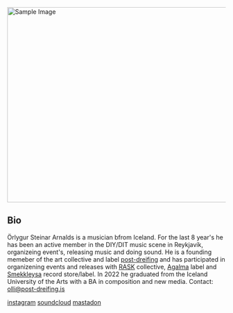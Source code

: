<img src="https://github.com/user-attachments/assets/e506ba5f-13d1-49e9-8785-a370a1efbca6" alt="Sample Image" width="600" height="450"> 

## Bio
Örlygur Steinar Arnalds is a musician bfrom Iceland. For the last 8 year's he has been an active member in the DIY/DIT music scene in Reykjavík, organizeing event's, releasing music and doing sound. He is a founding memeber of the art collective and label [post-dreifing](https://post-dreifing.bandcamp.com/) and has participated in organizening events and releases with [RASK](https://raskcollective.com/) collective, [Agalma](https://agalma.bandcamp.com/) label and [Smekkleysa](https://smekkleysa.net/) record store/label. In 2022 he graduated from the Iceland University of the Arts with a BA in composition and new media.
Contact: olli@post-dreifing.is

[instagram](https://www.instagram.com/olli_steini/)
            [soundcloud](https://soundcloud.com/rlygur-steinar-arnalds)
                          [mastadon](https://post.lurk.org/@olli_steini)








